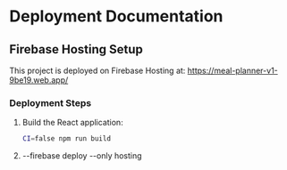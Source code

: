 # Deployment Documentation

## Firebase Hosting Setup

This project is deployed on Firebase Hosting at: https://meal-planner-v1-9be19.web.app/

### Deployment Steps

1. Build the React application:
   ```bash
   CI=false npm run build

2. --firebase deploy --only hosting
